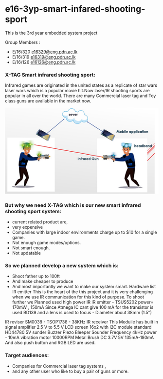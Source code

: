 
# e16-3yp-smart-infared-shooting-sport

This is the 3rd year embedded system project 

Group Members :
* E/16/320 e16329@eng.pdn.ac.lk 
* E/16/319 e16319@eng.pdn.ac.lk 
* E/16/126 e16126@eng.pdn.ac.lk

### X-TAG  Smart infrared shooting sport:

Infrared games are originated in the united states as a replicate of star wars laser wars 
which is a popular movie hit.Now laser/IR shooting sports are popular in all over the world.
There are many Commercial laser tag and Toy class guns are available in the market now.
 
![](https://github.com/cepdnaclk/e16-3yp-smart-infared-shooting-sport/blob/main/images/blog.png)
### But why we need X-TAG which is our new smart infrared shooting sport system:

* current related product are,
* very expensive
* Companies with large indoor environments charge up to $10 for a single game.
* Not enough game modes/options.
* Not smart enough.
* Not updatable


### So we planned develop a new system which is:

* Shoot father up to 100ft
* And make cheaper to produce 
* And most importantly we want to make our system smart.
Hardware list
IR emitter
This is the heart of the this project and it is very challenging when we use IR communication for this kind of purpose. To shoot further we Planned used high power IR
IR emitter - TSUS5202 power= 170mW , 150mA Since Atmega IC cant give 100 mA for the transistor is used BD139 and a lens is used to focus - Diameter about 38mm (1.5″)

IR reviser
SM0038 - TSOP1738 - 38KHz IR receiver
This Moduile has built in
signal amplifier
2.5 V to 5.5 V
LCD screen 16x2 with I2C module
standard HD44780
5V
sunder
Buzzer Piezo Bleeper Sounder
Frequency 4kHz
power - 10mA
vibration motor
10000RPM Metal Brush
DC 3.7V 5V 135mA-180mA
And also push button and RGB LED are used.

### Target audiences:

* Companies  for Commercial laser tag systems ,
* and any other user who like to buy a pair of guns or more.


